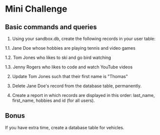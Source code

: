 # Mini Challenge 


## Basic commands and queries


1. Using your sandbox.db, create the following records in your user table:

1.1. Jane Doe whose hobbies are playing tennis and video games

1.2. Tom Jones who likes to ski and go bird watching

1.3. Jenny Rogers who likes to code and watch YouTube videos

2. Update Tom Jones such that their first name is "Thomas"

3. Delete Jane Doe's record from the database table, permanently.

4. Create a report in which records are displayed in this order: last_name, first_name, hobbies and id (for all users).

## Bonus


If you have extra time, create a database table for vehicles.